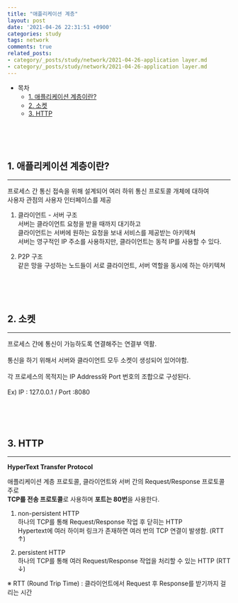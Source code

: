 ```yaml
---
title: "애플리케이션 계층"
layout: post
date: '2021-04-26 22:31:51 +0900'
categories: study
tags: network
comments: true
related_posts:
- category/_posts/study/network/2021-04-26-application layer.md
- category/_posts/study/network/2021-04-26-application layer.md
---
```


- 목차
    - [1. 애플리케이션 계층이란?](#1-애플리케이션-계층이란)
    - [2. 소켓](#2-소켓)
    - [3. HTTP](#3-http)
 
<br>
<br>
<br>

## 1. 애플리케이션 계층이란?
---
프로세스 간 통신 접속을 위해 설계되어 여러 하위 통신 프로토콜 개체에 대하여<br>
사용자 관점의 사용자 인터페이스를 제공

1. 클라이언트 - 서버 구조<br>
서버는 클라이언트 요청을 받을 때까지 대기하고 <br>
클라이언트는 서버에 원하는 요청을 보내 서비스를 제공받는 아키텍쳐<br>
서버는 영구적인 IP 주소를 사용하지만, 클라이언트는 동적 IP를 사용할 수 있다.<br> 

2. P2P 구조<br>
같은 망을 구성하는 노드들이 서로 클라이언트, 서버 역할을 동시에 하는 아키텍쳐

<br>
<br>
<br>

## 2. 소켓
---
프로세스 간에 통신이 가능하도록 연결해주는 연결부 역활.<br>
<br>
통신을 하기 위해서 서버와 클라이언트 모두 소켓이 생성되어 있어야함.<br>
<br>
각 프로세스의 목적지는 IP Address와 Port 번호의 조합으로 구성된다.<br>
<br>
Ex) IP : 127.0.0.1 / Port :8080<br>

<br>
<br>
<br>

## 3. HTTP
---
**HyperText Transfer Protocol**

애플리케이션 계층 프로토콜, 클라이언트와 서버 간의 Request/Response 프로토콜
주로<br>
**TCP를 전송 프로토콜**로 사용하며 **포트는 80번**을 사용한다.

1. non-persistent HTTP<br>
하나의 TCP를 통해 Request/Response 작업 후 닫히는 HTTP<br>
Hypertext에 여러 하이퍼 링크가 존재하면 여러 번의 TCP 연결이 발생함. (RTT ↑)<br> 

2. persistent HTTP<br>
하나의 TCP를 통해 여러 Request/Response 작업을 처리할 수 있는 HTTP (RTT ↓)<br>

※ RTT (Round Trip Time) : 클라이언트에서 Request 후 Response를 받기까지 걸리는 시간 

<br>
<br>
<br>
